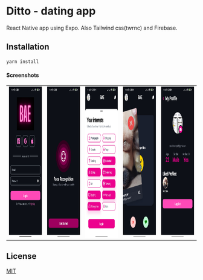 # Ditto - dating app
React Native app using Expo. Also Tailwind css(twrnc) and Firebase.
## Installation
```bash
yarn install
```

#### Screenshots
<table>
  <tr>
    <td><img src="screenshots/1.jpg" width=480 height=400></td>
    <td><img src="screenshots/2.jpg" width=480 height=400></td>
    <td><img src="screenshots/3.jpg" width=480 height=400></td>
    <td><img src="screenshots/4.jpg" width=480 height=400></td>
    <td><img src="screenshots/5.jpg" width=480 height=400></td>
  </tr>
</table>

## License
[MIT](https://choosealicense.com/licenses/mit/)
